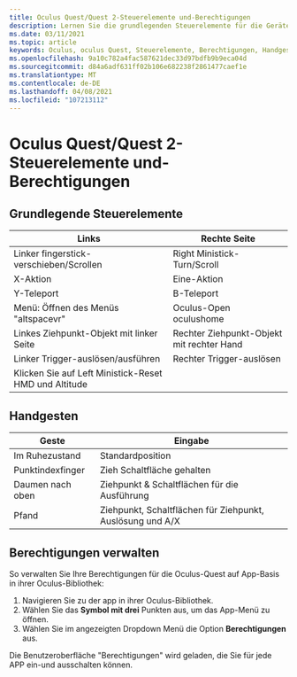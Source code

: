 ```yaml
---
title: Oculus Quest/Quest 2-Steuerelemente und-Berechtigungen
description: Lernen Sie die grundlegenden Steuerelemente für die Geräte "Oculus Quest" und "Quest 2" kennen.
ms.date: 03/11/2021
ms.topic: article
keywords: Oculus, oculus Quest, Steuerelemente, Berechtigungen, Handgesten
ms.openlocfilehash: 9a10c782a4fac587621dec33d97bdfb9b9eca04d
ms.sourcegitcommit: d84a6adf631ff02b106e682238f2861477caef1e
ms.translationtype: MT
ms.contentlocale: de-DE
ms.lasthandoff: 04/08/2021
ms.locfileid: "107213112"
---
```

# <a name="oculus-questquest-2-controls-and-permissions"></a>Oculus Quest/Quest 2-Steuerelemente und-Berechtigungen

## <a name="basic-controls"></a>Grundlegende Steuerelemente

<!-- Missing images -->

| Links | Rechte Seite |
|---|---|
| Linker fingerstick-verschieben/Scrollen | Right Ministick-Turn/Scroll |
| X-Aktion | Eine-Aktion |
| Y-Teleport | B-Teleport |
| Menü: Öffnen des Menüs "altspacevr" | Oculus-Open oculushome |
| Linkes Ziehpunkt-Objekt mit linker Seite | Rechter Ziehpunkt-Objekt mit rechter Hand |
| Linker Trigger-auslösen/ausführen | Rechter Trigger-auslösen |
| Klicken Sie auf Left Ministick-Reset HMD und Altitude |  |

## <a name="hand-gestures"></a>Handgesten

| Geste | Eingabe |
|---|---|
| Im Ruhezustand | Standardposition |
| Punktindexfinger | Zieh Schaltfläche gehalten |
| Daumen nach oben | Ziehpunkt & Schaltflächen für die Ausführung |
| Pfand | Ziehpunkt, Schaltflächen für Ziehpunkt, Auslösung und A/X |

## <a name="managing-permissions"></a>Berechtigungen verwalten

<!-- Missing image -->

So verwalten Sie Ihre Berechtigungen für die Oculus-Quest auf App-Basis in ihrer Oculus-Bibliothek:

1. Navigieren Sie zu der app in ihrer Oculus-Bibliothek.
2. Wählen Sie das **Symbol mit drei** Punkten aus, um das App-Menü zu öffnen.
3. Wählen Sie im angezeigten Dropdown Menü die Option **Berechtigungen** aus.

Die Benutzeroberfläche "Berechtigungen" wird geladen, die Sie für jede APP ein-und ausschalten können.
